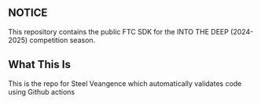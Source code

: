 ## NOTICE

This repository contains the public FTC SDK for the INTO THE DEEP (2024-2025) competition season. 


## What This Is

This is the repo for Steel Veangence which automatically validates code using Github actions 
